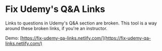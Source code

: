 # Fix Udemy's Q&A Links

Links to questions in Udemy's Q&A section are broken. This tool is a way around these broken links, if you're an instructor.

Demo: [https://fix-udemy-qa-links.netlify.com/](https://fix-udemy-qa-links.netlify.com/)

